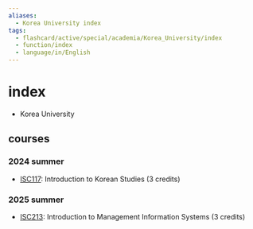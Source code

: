 ```yaml
---
aliases:
  - Korea University index
tags:
  - flashcard/active/special/academia/Korea_University/index
  - function/index
  - language/in/English
---
```


# index

- Korea University

<!-- list separator -->

## courses

### 2024 summer

- [ISC117](ISC117/index.md): Introduction to Korean Studies \(3 credits\)

### 2025 summer

- [ISC213](ISC213/index.md): Introduction to Management Information Systems \(3 credits\)
